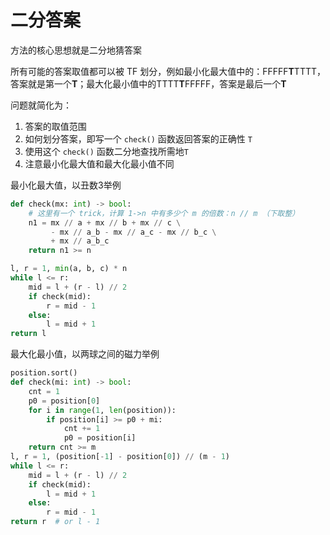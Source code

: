 # 二分答案

方法的核心思想就是二分地猜答案

所有可能的答案取值都可以被 TF 划分，例如最小化最大值中的：FFFFF**T**TTTT，答案就是第一个**T**；最大化最小值中的TTTT**T**FFFFF，答案是最后一个**T**

问题就简化为：

1. 答案的取值范围
2. 如何划分答案，即写一个 `check()` 函数返回答案的正确性 `T`
3. 使用这个 `check()` 函数二分地查找所需地`T`
4. 注意最小化最大值和最大化最小值不同

最小化最大值，以丑数3举例
```python
def check(mx: int) -> bool:
    # 这里有一个 trick，计算 1->n 中有多少个 m 的倍数：n // m （下取整）
    n1 = mx // a + mx // b + mx // c \
         - mx // a_b - mx // a_c - mx // b_c \
         + mx // a_b_c
    return n1 >= n

l, r = 1, min(a, b, c) * n
while l <= r:
    mid = l + (r - l) // 2
    if check(mid):
        r = mid - 1
    else:
        l = mid + 1
return l
```

最大化最小值，以两球之间的磁力举例
```python
position.sort()
def check(mi: int) -> bool:
    cnt = 1
    p0 = position[0]
    for i in range(1, len(position)):
        if position[i] >= p0 + mi:
            cnt += 1
            p0 = position[i]
    return cnt >= m
l, r = 1, (position[-1] - position[0]) // (m - 1)
while l <= r:
    mid = l + (r - l) // 2
    if check(mid):
        l = mid + 1
    else:
        r = mid - 1
return r  # or l - 1
```






